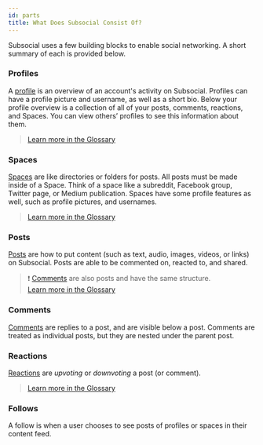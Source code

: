 ```yaml
---
id: parts
title: What Does Subsocial Consist Of?
---
```

Subsocial uses a few building blocks to enable social networking. A short summary of each is provided below.

### Profiles
A [profile](https://docs.subsocial.network/js-docs/js-sdk/interfaces/interfaces.profile.html) is an overview of an account's activity on Subsocial.
Profiles can have a profile picture and username, as well as a short bio. 
Below your profile overview is a collection of all of your posts, comments, reactions, and Spaces. You can view others’ profiles to see this information about them.

> [Learn more in the Glossary](/docs/glossary/overview)

### Spaces
[Spaces](https://docs.subsocial.network/js-docs/js-sdk/interfaces/interfaces.space.html) are like directories or folders for posts.
All posts must be made inside of a Space. Think of a space like a subreddit, Facebook group, Twitter page, or Medium publication. 
Spaces have some profile features as well, such as profile pictures, and usernames.

> [Learn more in the Glossary](/docs/glossary/overview)

### Posts
[Posts](https://docs.subsocial.network/js-docs/js-sdk/interfaces/interfaces.post.html) 
are how to put content (such as text, audio, images, videos, or links) on Subsocial.
Posts are able to be commented on, reacted to, and shared.

> :exclamation: [Comments](https://docs.subsocial.network/js-docs/js-sdk/interfaces/interfaces.comment.html) are also posts and have the same structure.  
> [Learn more in the Glossary](/docs/glossary/overview)

### Comments
[Comments](https://docs.subsocial.network/js-docs/js-sdk/interfaces/interfaces.comment.html) are replies to a post, and are visible below a post.
Comments are treated as individual posts, but they are nested under the parent post.

### Reactions
[Reactions](https://docs.subsocial.network/js-docs/js-sdk/interfaces/interfaces.reaction.html) are *upvoting* or *downvoting* a post (or comment).

> [Learn more in the Glossary](/docs/glossary/overview)

### Follows
A follow is when a user chooses to see posts of profiles or spaces in their content feed.
